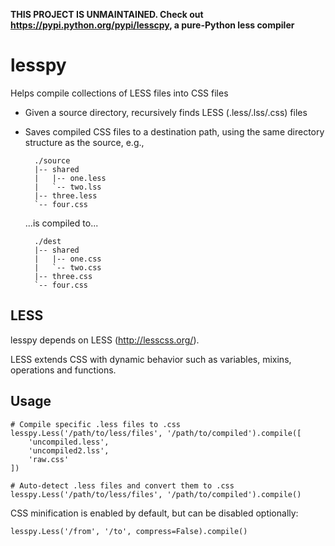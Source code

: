 **THIS PROJECT IS UNMAINTAINED. Check out https://pypi.python.org/pypi/lesscpy, a pure-Python less compiler**

lesspy
======
Helps compile collections of LESS files into CSS files

* Given a source directory, recursively finds LESS (.less/.lss/.css) files
* Saves compiled CSS files to a destination path, using the same
  directory structure as the source, e.g.,

        ./source
        |-- shared
        |   |-- one.less
        |   `-- two.lss
        |-- three.less
        `-- four.css

    ...is compiled to...

        ./dest
        |-- shared
        |   |-- one.css
        |   `-- two.css
        |-- three.css
        `-- four.css

LESS
----
lesspy depends on LESS (http://lesscss.org/).

LESS extends CSS with dynamic behavior such as variables, mixins, operations
and functions.

Usage
-----

    # Compile specific .less files to .css
    lesspy.Less('/path/to/less/files', '/path/to/compiled').compile([
        'uncompiled.less',
        'uncompiled2.lss',
        'raw.css'
    ])

    # Auto-detect .less files and convert them to .css
    lesspy.Less('/path/to/less/files', '/path/to/compiled').compile()

CSS minification is enabled by default, but can be disabled optionally:

    lesspy.Less('/from', '/to', compress=False).compile()
